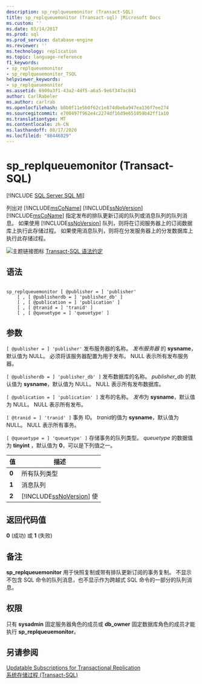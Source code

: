 ```yaml
---
description: sp_replqueuemonitor (Transact-SQL)
title: sp_replqueuemonitor (Transact-sql) |Microsoft Docs
ms.custom: ''
ms.date: 03/14/2017
ms.prod: sql
ms.prod_service: database-engine
ms.reviewer: ''
ms.technology: replication
ms.topic: language-reference
f1_keywords:
- sp_replqueuemonitor
- sp_replqueuemonitor_TSQL
helpviewer_keywords:
- sp_replqueuemonitor
ms.assetid: 6909a3f1-43a2-4df5-a6a5-9e6f347ac841
author: CarlRabeler
ms.author: carlrab
ms.openlocfilehash: b8b0f11e5b0f62c1e874dbeba947ea136f7ee274
ms.sourcegitcommit: e700497f962e4c2274df16d9e651059b42ff1a10
ms.translationtype: MT
ms.contentlocale: zh-CN
ms.lasthandoff: 08/17/2020
ms.locfileid: "88446829"
---
```

# <a name="sp_replqueuemonitor-transact-sql"></a>sp_replqueuemonitor (Transact-SQL)
[!INCLUDE [SQL Server SQL MI](../../includes/applies-to-version/sql-asdbmi.md)]

  列出对 [!INCLUDE[msCoName](../../includes/msconame-md.md)] [!INCLUDE[ssNoVersion](../../includes/ssnoversion-md.md)] [!INCLUDE[msCoName](../../includes/msconame-md.md)] 指定发布的排队更新订阅的队列或消息队列的队列消息。 如果使用 [!INCLUDE[ssNoVersion](../../includes/ssnoversion-md.md)] 队列，则将在订阅服务器上的订阅数据库上执行此存储过程。 如果使用消息队列，则将在分发服务器上的分发数据库上执行此存储过程。  
  
 ![主题链接图标](../../database-engine/configure-windows/media/topic-link.gif "“主题链接”图标") [Transact-SQL 语法约定](../../t-sql/language-elements/transact-sql-syntax-conventions-transact-sql.md)  
  
## <a name="syntax"></a>语法  
  
```  
  
sp_replqueuemonitor [ @publisher = ] 'publisher'  
    [ , [ @publisherdb = ] 'publisher_db' ]  
    [ , [ @publication = ] 'publication' ]  
    [ , [ @tranid = ] 'tranid' ]  
    [ , [ @queuetype = ] 'queuetype' ]  
```  
  
## <a name="arguments"></a>参数  
`[ @publisher = ] 'publisher'` 发布服务器的名称。 *发布服务器* 的 **sysname**，默认值为 NULL。 必须将该服务器配置为用于发布。 NULL 表示所有发布服务器。  
  
`[ @publisherdb = ] 'publisher_db' ]` 发布数据库的名称。 *publisher_db* 的默认值为 **sysname**，默认值为 NULL。 NULL 表示所有发布数据库。  
  
`[ @publication = ] 'publication' ]` 发布的名称。 *发布*为 **sysname**，默认值为 NULL。 NULL 表示所有发布。   
  
`[ @tranid = ] 'tranid' ]` 事务 ID。 *tranid*的值为 **sysname**，默认值为 NULL。 NULL 表示所有事务。  
  
`[ @queuetype = ] 'queuetype' ]` 存储事务的队列类型。 *queuetype* 的数据值为 **tinyint** ，默认值为 **0**，可以是下列值之一。  
  
|值|描述|  
|-----------|-----------------|  
|**0**|所有队列类型|  
|**1**|消息队列|  
|**2**|[!INCLUDE[ssNoVersion](../../includes/ssnoversion-md.md)] 使|  
  
## <a name="return-code-values"></a>返回代码值  
 **0** (成功) 或 **1** (失败)   
  
## <a name="remarks"></a>备注  
 **sp_replqueuemonitor** 用于快照复制或带有排队更新订阅的事务复制。 不显示不包含 SQL 命令的队列消息，也不显示作为跨越式 SQL 命令的一部分的队列消息。  
  
## <a name="permissions"></a>权限  
 只有 **sysadmin** 固定服务器角色的成员或 **db_owner** 固定数据库角色的成员才能执行 **sp_replqueuemonitor**。  
  
## <a name="see-also"></a>另请参阅  
 [Updatable Subscriptions for Transactional Replication](../../relational-databases/replication/transactional/updatable-subscriptions-for-transactional-replication.md)   
 [系统存储过程 (Transact-SQL)](../../relational-databases/system-stored-procedures/system-stored-procedures-transact-sql.md)  
  
  
